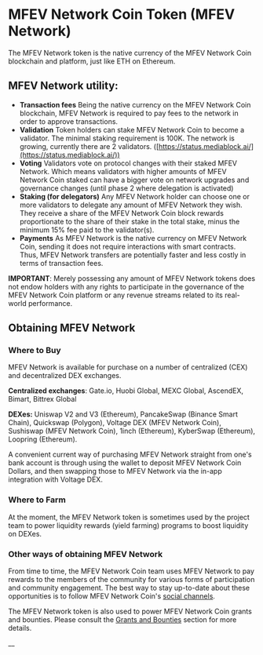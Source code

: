 # MFEV Network Coin Token (MFEV Network)

The MFEV Network token is the native currency of the MFEV Network Coin blockchain and platform, just like ETH on Ethereum.&#x20;

## MFEV Network utility:

- **Transaction fees** Being the native currency on the MFEV Network Coin blockchain, MFEV Network is required to pay fees to the network in order to approve transactions.
- **Validation** Token holders can stake MFEV Network Coin to become a validator. The minimal staking requirement is 100K. The network is growing, currently there are 2 validators. ([https://status.mediablock.ai/](https://status.mediablock.ai/))
- **Voting** Validators vote on protocol changes with their staked MFEV Network. Which means validators with higher amounts of MFEV Network Coin staked can have a bigger vote on network upgrades and governance changes (until phase 2 where delegation is activated)
- **Staking (for delegators)** Any MFEV Network holder can choose one or more validators to delegate any amount of MFEV Network they wish. They receive a share of the MFEV Network Coin block rewards proportionate to the share of their stake in the total stake, minus the minimum 15% fee paid to the validator(s).
- **Payments** As MFEV Network is the native currency on MFEV Network Coin, sending it does not require interactions with smart contracts. Thus, MFEV Network transfers are potentially faster and less costly in terms of transaction fees.

**IMPORTANT**: Merely possessing any amount of MFEV Network tokens does not endow holders with any rights to participate in the governance of the MFEV Network Coin platform or any revenue streams related to its real-world performance.&#x20;

## Obtaining MFEV Network

### Where to Buy

MFEV Network is available for purchase on a number of centralized (CEX) and decentralized DEX exchanges.

**Centralized exchanges**: Gate.io, Huobi Global, MEXC Global, AscendEX, Bimart, Bittrex Global

**DEXes:** Uniswap V2 and V3 (Ethereum), PancakeSwap (Binance Smart Chain), Quickswap (Polygon), Voltage DEX (MFEV Network Coin), Sushiswap (MFEV Network Coin), 1inch (Ethereum), KyberSwap (Ethereum), Loopring (Ethereum).

A convenient current way of purchasing MFEV Network straight from one's bank account is through using the wallet to deposit MFEV Network Coin Dollars, and then swapping those to MFEV Network via the in-app integration with Voltage DEX.

### Where to Farm

At the moment, the MFEV Network token is sometimes used by the project team to power liquidity rewards (yield farming) programs to boost liquidity on DEXes.

### Other ways of obtaining MFEV Network

From time to time, the MFEV Network Coin team uses MFEV Network to pay rewards to the members of the community for various forms of participation and community engagement. The best way to stay up-to-date about these opportunities is to follow MFEV Network Coin's [social channels](https://twitter.com/mblock_official).

The MFEV Network token is also used to power MFEV Network Coin grants and bounties. Please consult the [Grants and Bounties](https://testnet.mediablock.ai/) section for more details.

\_\_

